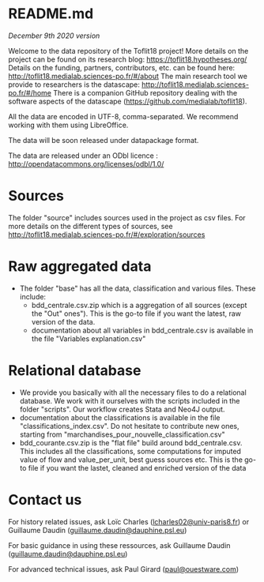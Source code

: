 # README.md

*December 9th 2020 version*

Welcome to the data repository of the Toflit18 project!
More details on the project can be found on its research blog: https://toflit18.hypotheses.org/
Details on the funding, partners, contributors, etc. can be found here: http://toflit18.medialab.sciences-po.fr/#/about
The main research tool we provide to researchers is the datascape: http://toflit18.medialab.sciences-po.fr/#/home
There is a companion GitHub repository dealing with the software aspects of the datascape (https://github.com/medialab/toflit18).

All the data are encoded in UTF-8, comma-separated. We recommend working with them using LibreOffice.

The data will be soon released under datapackage format.

The data are released under an ODbl licence : http://opendatacommons.org/licenses/odbl/1.0/

# Sources
The folder "source" includes sources used in the project as csv files. For more details on the different types of sources, see http://toflit18.medialab.sciences-po.fr/#/exploration/sources

# Raw aggregated data
- The folder "base" has all the data, classification and various files. These include:
	- bdd_centrale.csv.zip which is a aggregation of all sources (except the "Out" ones"). This is the go-to file if you want the latest, raw version of the data.
	- documentation about all variables in bdd_centrale.csv is available in the file "Variables explanation.csv"

# Relational database
- We provide you basically with all the necessary files to do a relational database. We work with it ourselves with the scripts included in the folder "scripts". Our workflow creates Stata and Neo4J output.
- documentation about the classifications is available in the file "classifications_index.csv". Do not hesitate to contribute new ones, starting from "marchandises_pour_nouvelle_classification.csv"
- bdd_courante.csv.zip is the "flat file" build around bdd_centrale.csv. This includes all the classifications, some computations for imputed value of flow and value_per_unit, best guess sources etc. This is the go-to file if you want the lastet, cleaned and enriched version of the data

# Contact us
For history related issues, ask Loïc Charles (lcharles02@univ-paris8.fr) or Guillaume Daudin (guillaume.daudin@dauphine.psl.eu)

For basic guidance in using these ressources, ask Guillaume Daudin (guillaume.daudin@dauphine.psl.eu)

For advanced technical issues, ask Paul Girard (paul@ouestware.com)
